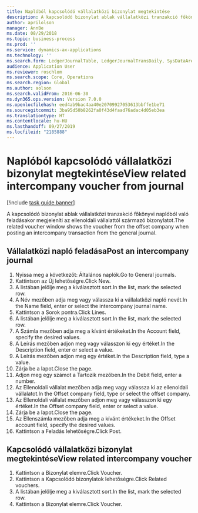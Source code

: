 ```yaml
---
title: Naplóból kapcsolódó vállalatközi bizonylat megtekintése
description: A kapcsolódó bizonylat ablak vállalatközi tranzakció főkönyvi naplóból való feladásakor megjeleníti az ellenoldali vállalattól származó bizonylatot.
author: aprilolson
manager: AnnBe
ms.date: 08/29/2018
ms.topic: business-process
ms.prod: ''
ms.service: dynamics-ax-applications
ms.technology: ''
ms.search.form: LedgerJournalTable, LedgerJournalTransDaily, SysDataAreaSelectLookup, LedgerTransVoucher, LedgerTransRelatedVouchers
audience: Application User
ms.reviewer: roschlom
ms.search.scope: Core, Operations
ms.search.region: Global
ms.author: aolson
ms.search.validFrom: 2016-06-30
ms.dyn365.ops.version: Version 7.0.0
ms.openlocfilehash: eed4ab9bac4aa40e20709927053613bbffe1be71
ms.sourcegitcommit: 3ba95d50b8262fa0f43d4faad76adac4d05eb3ea
ms.translationtype: HT
ms.contentlocale: hu-HU
ms.lasthandoff: 09/27/2019
ms.locfileid: "2185888"
---
```

# <a name="view-related-intercompany-voucher-from-journal"></a><span data-ttu-id="f6495-103">Naplóból kapcsolódó vállalatközi bizonylat megtekintése</span><span class="sxs-lookup"><span data-stu-id="f6495-103">View related intercompany voucher from journal</span></span>

[!include [task guide banner](../../includes/task-guide-banner.md)]

<span data-ttu-id="f6495-104">A kapcsolódó bizonylat ablak vállalatközi tranzakció főkönyvi naplóból való feladásakor megjeleníti az ellenoldali vállalattól származó bizonylatot.</span><span class="sxs-lookup"><span data-stu-id="f6495-104">The related voucher window shows the voucher from the offset company when posting an intercompany transaction from the general journal.</span></span>


## <a name="post-an-intercompany-journal"></a><span data-ttu-id="f6495-105">Vállalatközi napló feladása</span><span class="sxs-lookup"><span data-stu-id="f6495-105">Post an intercompany journal</span></span>
1. <span data-ttu-id="f6495-106">Nyissa meg a következőt: Általános naplók.</span><span class="sxs-lookup"><span data-stu-id="f6495-106">Go to General journals.</span></span>
2. <span data-ttu-id="f6495-107">Kattintson az Új lehetőségre.</span><span class="sxs-lookup"><span data-stu-id="f6495-107">Click New.</span></span>
3. <span data-ttu-id="f6495-108">A listában jelölje meg a kiválasztott sort.</span><span class="sxs-lookup"><span data-stu-id="f6495-108">In the list, mark the selected row.</span></span>
4. <span data-ttu-id="f6495-109">A Név mezőben adja meg vagy válassza ki a vállalatközi napló nevét.</span><span class="sxs-lookup"><span data-stu-id="f6495-109">In the Name field, enter or select the intercompany journal name.</span></span>
5. <span data-ttu-id="f6495-110">Kattintson a Sorok pontra.</span><span class="sxs-lookup"><span data-stu-id="f6495-110">Click Lines.</span></span>
6. <span data-ttu-id="f6495-111">A listában jelölje meg a kiválasztott sort.</span><span class="sxs-lookup"><span data-stu-id="f6495-111">In the list, mark the selected row.</span></span>
7. <span data-ttu-id="f6495-112">A Számla mezőben adja meg a kívánt értékeket.</span><span class="sxs-lookup"><span data-stu-id="f6495-112">In the Account field, specify the desired values.</span></span>
8. <span data-ttu-id="f6495-113">A Leírás mezőben adjon meg vagy válasszon ki egy értéket.</span><span class="sxs-lookup"><span data-stu-id="f6495-113">In the Description field, enter or select a value.</span></span>
9. <span data-ttu-id="f6495-114">A Leírás mezőben adjon meg egy értéket.</span><span class="sxs-lookup"><span data-stu-id="f6495-114">In the Description field, type a value.</span></span>
10. <span data-ttu-id="f6495-115">Zárja be a lapot.</span><span class="sxs-lookup"><span data-stu-id="f6495-115">Close the page.</span></span>
11. <span data-ttu-id="f6495-116">Adjon meg egy számot a Tartozik mezőben.</span><span class="sxs-lookup"><span data-stu-id="f6495-116">In the Debit field, enter a number.</span></span>
12. <span data-ttu-id="f6495-117">Az Ellenoldali vállalat mezőben adja meg vagy válassza ki az ellenoldali vállalatot.</span><span class="sxs-lookup"><span data-stu-id="f6495-117">In the Offset company field, type or select the offset company.</span></span>
13. <span data-ttu-id="f6495-118">Az Ellenoldali vállalat mezőben adjon meg vagy válasszon ki egy értéket.</span><span class="sxs-lookup"><span data-stu-id="f6495-118">In the Offset company field, enter or select a value.</span></span>
14. <span data-ttu-id="f6495-119">Zárja be a lapot.</span><span class="sxs-lookup"><span data-stu-id="f6495-119">Close the page.</span></span>
15. <span data-ttu-id="f6495-120">Az Ellenszámla mezőben adja meg a kívánt értékeket.</span><span class="sxs-lookup"><span data-stu-id="f6495-120">In the Offset account field, specify the desired values.</span></span>
16. <span data-ttu-id="f6495-121">Kattintson a Feladás lehetőségre.</span><span class="sxs-lookup"><span data-stu-id="f6495-121">Click Post.</span></span>

## <a name="view-related-intercompany-voucher"></a><span data-ttu-id="f6495-122">Kapcsolódó vállalatközi bizonylat megtekintése</span><span class="sxs-lookup"><span data-stu-id="f6495-122">View related intercompany voucher</span></span>
1. <span data-ttu-id="f6495-123">Kattintson a Bizonylat elemre.</span><span class="sxs-lookup"><span data-stu-id="f6495-123">Click Voucher.</span></span>
2. <span data-ttu-id="f6495-124">Kattintson a Kapcsolódó bizonylatok lehetőségre.</span><span class="sxs-lookup"><span data-stu-id="f6495-124">Click Related vouchers.</span></span>
3. <span data-ttu-id="f6495-125">A listában jelölje meg a kiválasztott sort.</span><span class="sxs-lookup"><span data-stu-id="f6495-125">In the list, mark the selected row.</span></span>
4. <span data-ttu-id="f6495-126">Kattintson a Bizonylat elemre.</span><span class="sxs-lookup"><span data-stu-id="f6495-126">Click Voucher.</span></span>

